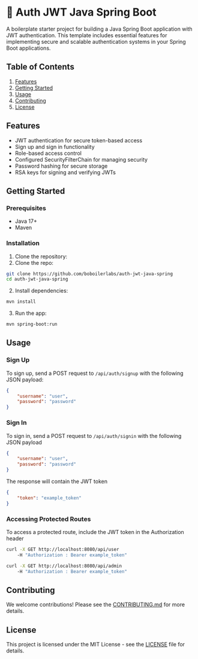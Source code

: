 # 🚀 Auth JWT Java Spring Boot

A boilerplate starter project for building a Java Spring Boot application with JWT authentication. This template includes essential features for implementing secure and scalable authentication systems in your Spring Boot applications.

## Table of Contents
1. [Features](#features)
2. [Getting Started](#getting-started)
3. [Usage](#usage)
4. [Contributing](#contributing)
5. [License](#license)

## Features
- JWT authentication for secure token-based access
- Sign up and sign in functionality
- Role-based access control
- Configured SecurityFilterChain for managing security
- Password hashing for secure storage
- RSA keys for signing and verifying JWTs

## Getting Started

### Prerequisites
- Java 17+
- Maven

### Installation
1. Clone the repository:
1. Clone the repo:

```bash
git clone https://github.com/boboilerlabs/auth-jwt-java-spring
cd auth-jwt-java-spring
```

2. Install dependencies:

```bash
mvn install
```

3. Run the app:

```bash
mvn spring-boot:run
```

## Usage

### Sign Up
To sign up, send a POST request to `/api/auth/signup` with the following JSON payload:

```json
{
    "username": "user",
    "password": "password"
}
```

### Sign In

To sign in, send a POST request to `/api/auth/signin` with the following JSON payload

```json
{
    "username": "user",
    "password": "password"
}
```

The response will contain the JWT token

```json
{
    "token": "example_token"
}
```

### Accessing Protected Routes

To access a protected route, include the JWT token in the Authorization header

```bash
curl -X GET http://localhost:8080/api/user
    -H "Authorization : Bearer example_token" 

curl -X GET http://localhost:8080/api/admin
    -H "Authorization : Bearer example_token"
```

## Contributing
We welcome contributions! Please see the [CONTRIBUTING.md](./CONTRIBUTING.md) for more details.

## License
This project is licensed under the MIT License - see the [LICENSE](./LICENSE) file for details.